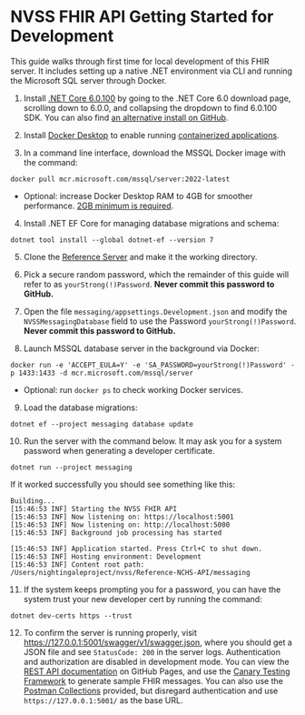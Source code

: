 # NVSS FHIR API Getting Started for Development

This guide walks through first time for local development of this FHIR server. It includes setting up a native .NET environment via CLI and running the Microsoft SQL server through Docker.

1. Install [.NET Core 6.0.100](https://dotnet.microsoft.com/en-us/download/dotnet/6.0) by going to the .NET Core 6.0 download page, scrolling down to 6.0.0, and collapsing the dropdown to find 6.0.100 SDK. You can also find [an alternative install on GitHub](https://github.com/dotnet/core/blob/main/release-notes/6.0/6.0.0/6.0.0.md?WT.mc_id=dotnet-35129-website).

2. Install [Docker Desktop](https://www.docker.com/) to enable running [containerized applications](https://www.docker.com/resources/what-container/).

3. In a command line interface, download the MSSQL Docker image with the command:
```
docker pull mcr.microsoft.com/mssql/server:2022-latest
```
  - Optional: increase Docker Desktop RAM to 4GB for smoother performance. [2GB minimum is required](https://learn.microsoft.com/en-us/sql/linux/quickstart-install-connect-docker?view=sql-server-ver16&tabs=cli&pivots=cs1-bash#prerequisites).

4. Install .NET EF Core for managing database migrations and schema:
```
dotnet tool install --global dotnet-ef --version 7
```

5. Clone the [Reference Server](https://github.com/nightingaleproject/Reference-NCHS-API) and make it the working directory.

6. Pick a secure random password, which the remainder of this guide will refer to as `yourStrong(!)Password`. **Never commit this password to GitHub.**

7. Open the file `messaging/appsettings.Development.json` and modify the `NVSSMessagingDatabase` field to use the Password `yourStrong(!)Password`. **Never commit this password to GitHub.**

8. Launch MSSQL database server in the background via Docker:
```
docker run -e 'ACCEPT_EULA=Y' -e 'SA_PASSWORD=yourStrong(!)Password' -p 1433:1433 -d mcr.microsoft.com/mssql/server
```
 - Optional: run `docker ps` to check working Docker services.

9. Load the database migrations:
```
dotnet ef --project messaging database update
```

10. Run the server with the command below. It may ask you for a system password when generating a developer certificate.
```
dotnet run --project messaging
```

If it worked successfully you should see something like this:
```
Building...
[15:46:53 INF] Starting the NVSS FHIR API
[15:46:53 INF] Now listening on: https://localhost:5001
[15:46:53 INF] Now listening on: http://localhost:5000
[15:46:53 INF] Background job processing has started

[15:46:53 INF] Application started. Press Ctrl+C to shut down.
[15:46:53 INF] Hosting environment: Development
[15:46:53 INF] Content root path: /Users/nightingaleproject/nvss/Reference-NCHS-API/messaging
```

11. If the system keeps prompting you for a password, you can have the system trust your new developer cert by running the command:
```
dotnet dev-certs https --trust
```

12. To confirm the server is running properly, visit <https://127.0.0.1:5001/swagger/v1/swagger.json>, where you should get a JSON file and see `StatusCode: 200` in the server logs. Authentication and authorization are disabled in development mode. You can view the [REST API documentation](https://nightingaleproject.github.io/Reference-NCHS-API/#/) on GitHub Pages, and use the [Canary Testing Framework](https://canary.ctex-inc.com/) to generate sample FHIR messages. You can also use the [Postman Collections](https://github.com/nightingaleproject/Reference-NCHS-API/tree/766-getting-started-guide/examples) provided, but disregard authentication and use `https://127.0.0.1:5001/` as the base URL.
